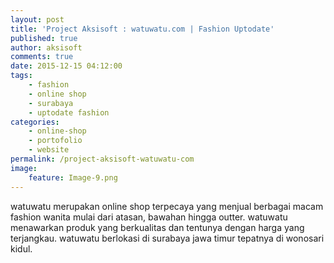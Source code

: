 ```yaml
---
layout: post
title: 'Project Aksisoft : watuwatu.com | Fashion Uptodate'
published: true
author: aksisoft
comments: true
date: 2015-12-15 04:12:00
tags:
    - fashion
    - online shop
    - surabaya
    - uptodate fashion
categories:
    - online-shop
    - portofolio
    - website
permalink: /project-aksisoft-watuwatu-com
image:
    feature: Image-9.png
---
```

watuwatu merupakan online shop terpecaya yang menjual berbagai macam fashion wanita mulai dari atasan, bawahan hingga outter. watuwatu menawarkan produk yang berkualitas dan tentunya dengan harga yang terjangkau. watuwatu berlokasi di surabaya jawa timur tepatnya di wonosari kidul. 




